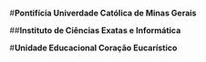 #**Pontifícia Univerdade Católica de Minas Gerais**

##**Instituto de Ciências Exatas e Informática**

#**Unidade Educacional Coração Eucarístico**
